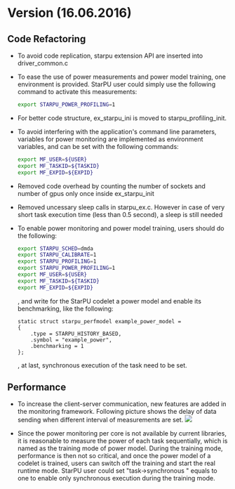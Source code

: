 # Version (16.06.2016)

## Code Refactoring

- To avoid code replication, starpu extension API are inserted into driver_common.c

- To ease the use of power measurements and power model training, one environment is provided. StarPU user could simply use the following command to activate this measurements:
	```bash
	export STARPU_POWER_PROFILING=1
	```

- For better code structure, ex_starpu_ini is moved to starpu_profiling_init.

- To avoid interfering with the application's command line parameters, variables for power monitoring are implemented as environment variables, and can be set with the following commands:
	```bash
	export MF_USER=${USER}
	export MF_TASKID=${TASKID}
	export MF_EXPID=${EXPID}
	```

- Removed code overhead by counting the number of sockets and number of gpus only once inside ex_starpu_init

- Removed uncessary sleep calls in starpu_ex.c. However in case of very short task execution time (less than 0.5 second), a sleep is still needed

- To enable power monitoring and power model training, users should do the following:
	```bash
	export STARPU_SCHED=dmda
	export STARPU_CALIBRATE=1
	export STARPU_PROFILING=1
	export STARPU_POWER_PROFILING=1
	export MF_USER=${USER}
	export MF_TASKID=${TASKID}
	export MF_EXPID=${EXPID}
	```
  , and write for the StarPU codelet a power model and enable its benchmarking, like the following:
  	```
	static struct starpu_perfmodel example_power_model =
	{
		.type = STARPU_HISTORY_BASED,
		.symbol = "example_power",
		.benchmarking = 1
	};
	```
  , at last, synchronous execution of the task need to be set. 

## Performance

- To increase the client-server communication, new features are added in the monitoring framework. Following picture shows the delay of data sending when different interval of measurements are set.
![](http://gitlab.excess-project.eu/hpcfapix/starpu-ex-1-2-0rc5/blob/master/publish_delay.png)

- Since the power monitoring per core is not available by current libraries, it is reasonable to measure the power of each task sequentially, which is named as the training mode of power model. During the training mode, performance is then not so critical, and once the power model of a codelet is trained, users can switch off the training and start the real runtime mode. StarPU user could set "task->synchronous " equals to one to enable only synchronous execution during the training mode.
